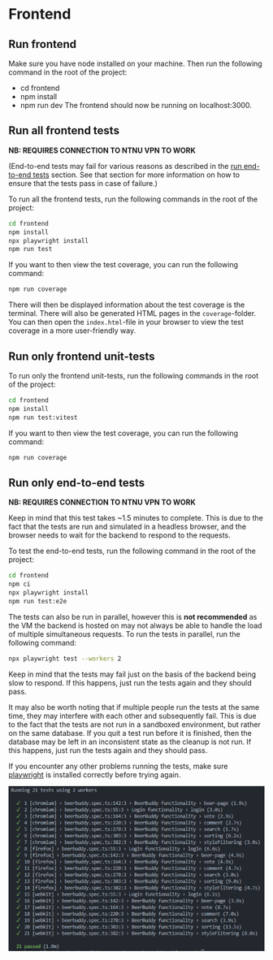 # Frontend

## Run frontend

Make sure you have node installed on your machine. Then run the following command in the root of the project:

- cd frontend
- npm install
- npm run dev
  The frontend should now be running on localhost:3000.

## Run all frontend tests

**NB: REQUIRES CONNECTION TO NTNU VPN TO WORK**

(End-to-end tests may fail for various reasons as described in the [run end-to-end tests](#run-end-to-end-tests) section. See that section for more information on how to ensure that the tests pass in case of failure.)

To run all the frontend tests, run the following commands in the root of the project:

```bash
cd frontend
npm install
npx playwright install
npm run test
```

If you want to then view the test coverage, you can run the following command:

```bash
npm run coverage
```

There will then be displayed information about the test coverage is the terminal. There will also be generated HTML pages in the `coverage`-folder. You can then open the `index.html`-file in your browser to view the test coverage in a more user-friendly way.

## Run only frontend unit-tests

To run only the frontend unit-tests, run the following commands in the root of the project:

```bash
cd frontend
npm install
npm run test:vitest
```

If you want to then view the test coverage, you can run the following command:

```bash
npm run coverage
```

## Run only end-to-end tests

**NB: REQUIRES CONNECTION TO NTNU VPN TO WORK**

Keep in mind that this test takes ~1.5 minutes to complete. This is due to the fact that the tests are run and simulated in a headless browser, and the browser needs to wait for the backend to respond to the requests.

To test the end-to-end tests, run the following command in the root of the project:

```bash
cd frontend
npm ci
npx playwright install
npm run test:e2e
```

The tests can also be run in parallel, however this is **not recommended** as the VM the backend is hosted on may not always be able to handle the load of multiple simultaneous requests.
To run the tests in parallel, run the following command:

```bash
npx playwright test --workers 2
```

Keep in mind that the tests may fail just on the basis of the backend being slow to respond. If this happens, just run the tests again and they should pass.

It may also be worth noting that if multiple people run the tests at the same time, they may interfere with each other and subsequently fail. This is due to the fact that the tests are not run in a sandboxed environment, but rather on the same database. If you quit a test run before it is finished, then the database may be left in an inconsistent state as the cleanup is not run. If this happens, just run the tests again and they should pass.

If you encounter any other problems running the tests, make sure [playwright](https://playwright.dev/docs/intro) is installed correctly before trying again.

![test results](tests/testResults.png)
